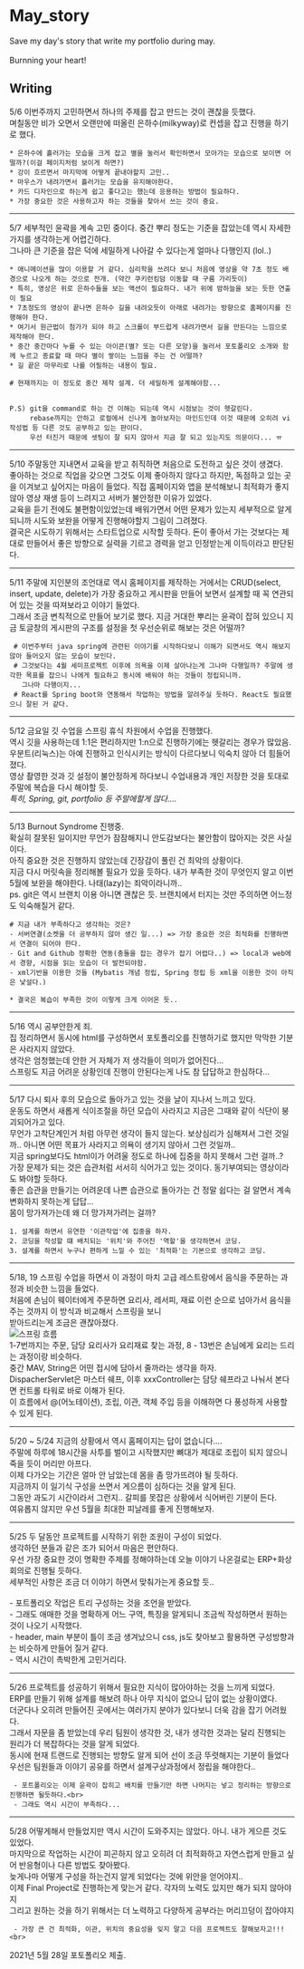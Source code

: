 # May_story

Save my day's story that write my portfolio during may.<br>\
Burnning your heart!

## Writing

5/6 이번주까지 고민하면서 하나의 주제를 잡고 만드는 것이 괜찮을 듯했다.<br>
며칠동안 비가 오면서 오랜만에 떠올린 은하수(milkyway)로 컨셉을 잡고 진행을 하기로 했다.

    * 은하수에 흘러가는 모습을 크게 잡고 별을 눌러서 확인하면서 모아가는 모습으로 보이면 어떨까?(이걸 페이지처럼 보이게 하면?)
    * 강이 흐르면서 마지막에 어떻게 끝내야할지 고민..
    * 마우스가 내려가면서 흘러가는 모습을 유지해야한다.
    * 카드 디자인으로 하는게 쉽고 좋다고는 했는데 응용하는 방법이 필요하다.
    * 가장 중요한 것은 사용하고자 하는 것들을 찾아서 쓰는 것이 중요.

---

5/7 세부적인 윤곽을 계속 고민 중이다. 중간 뿌리 정도는 기준을 잡았는데 역시 자세한 가지를 생각하는게 어렵긴하다.<br>
그나마 큰 기준을 잡은 덕에 세밀하게 나아갈 수 있다는게 얼마나 다행인지 (lol..)

    * 애니메이션을 많이 이용할 거 같다. 심리학을 쓰려다 보니 처음에 영상을 약 7초 정도 배경으로 나오게 하는 것으로 전개. (약간 쿠키런킹덤 이동할 때 구름 가리듯이)
    * 특히, 영상은 위로 은하수들을 보는 액션이 필요하다. 내가 위에 밤하늘을 보는 듯한 연출이 필요
    * 7초정도의 영상이 끝나면 은하수 길을 내려오듯이 아래로 내려가는 방향으로 홈페이지를 진행해야 한다.
    * 여기서 원근법이 첨가가 되야 하고 스크롤이 부드럽게 내려가면서 길을 만든다는 느낌으로 제작해야 한다.
    * 중간 중간마다 누를 수 있는 아이콘(별? 또는 다른 모양)을 눌러서 포토폴리오 소개와 함께 누르고 종료할 때 마다 별이 쌓이는 느낌을 주는 건 어떨까?
    * 길 끝은 마무리로 나를 어필하는 내용이 필요.

    # 현재까지는 이 정도로 중간 제작 설계. 더 세밀하게 설계해야함...


    P.S) git을 command로 하는 건 이해는 되는데 역시 시점보는 것이 헷갈린다.
         rebase까지는 안하고 로컬에서 신나게 놀아보자는 마인드인데 이것 때문에 오히려 vi 작성법 등 다른 것도 공부하고 있는 판이다.
         우선 터진거 때문에 셋팅이 잘 되지 않아서 지금 잘 되고 있는지도 의문이다... ㅠ

---

5/10 주말동안 지내면서 교육을 받고 취직하면 처음으로 도전하고 싶은 것이 생겼다. <br>
좋아하는 것으로 직업을 갖으면 그것도 이제 좋아하지 않다고 하지만, 독점하고 있는 곳을
이겨보고 싶어지는 마음이 들었다. 직접 홈페이지와 앱을 분석해보니 최적화가 좋지 않아 영상 재생 등이 느려지고 서버가 불안정한 이유가 있었다.
<br>교육을 듣기 전에도 불편함이있었는데 배워가면서 어떤 문제가 있는지 세부적으로 알게 되니까 시도와 보완을 어떻게 진행해야할지 그림이 그려졌다.
<br>결국은 시도하기 위해서는 스타트업으로 시작할 듯하다. 돈이 좋아서 가는 것보다는 제대로 만들어서 좋은 방향으로 실력을 기르고 경력을 얻고 인정받는게 이득이라고 판단된다.

---

5/11 주말에 지인분의 조언대로 역시 홈페이지를 제작하는 거에서는 CRUD(select, insert, update, delete)가 가장 중요하고 게시판을 만들어 보면서 설계할 때 꼭 연관되어 있는
것을 따져보라고 이야기 들었다.
<br>그래서 조금 변칙적으로 만들어 보기로 했다. 지금 거대한 뿌리는 윤곽이 잡혀 있으니 지금 토글창의 게시판의 구조를 설정을 첫 우선순위로 해보는 것은 어떨까?

     # 이번주부터 java spring에 관련된 이야기를 시작하다보니 이해가 되면서도 역시 해보지 않아 들어오지 않는 모습이 보인다.
     # 그것보다는 4월 세미프로젝트 이후에 의욕을 이제 살아나는게 그나마 다행일까? 주말에 생각한 목표를 잡으니 나에게 필요하고 동시에 배워야 하는 것들이 정립되니까.
       그나마 다행이지...
     # React를 Spring boot와 연동해서 작업하는 방법을 알려주실 듯하다. React도 필요했으니 잘된 거 같다.

---

5/12 금요일 깃 수업을 스프링 휴식 차원에서 수업을 진행했다.
<br>역시 깃을 사용하는데 1:1은 편리하지만 1:n으로 진행하기에는 헷갈리는 경우가 많았음. 우분트(리눅스)는 아예 진행하고 인식시키는 방식이 다르다보니 익숙치 않아 더 힘들어졌다.
<br>영상 촬영한 것과 깃 설정이 불안정하게 하다보니 수업내용과 개인 저장한 것을 토대로 주말에 복습을 다시 해야할 듯.
<br>_특히, Spring, git, portfolio 등 주말에할게 많다...._

---

5/13 Burnout Syndrome 진행중.
<br>확실히 잘못된 일이지만 무언가 잠잠해지니 안도감보다는 불안함이 많아지는 것은 사실이다.
<br>아직 중요한 것은 진행하지 않았는데 긴장감이 풀린 건 최악의 상황이다.
<br>지금 다시 머릿속을 정리해볼 필요가 있을 듯하다. 내가 부족한 것이 무엇인지 알고 이번 5월에 보완을 해야한다. 나태(lazy)는 죄악이라니까..
<br> ps. git은 역시 브랜치 이용 아니면 괜찮은 듯. 브랜치에서 터지는 것만 주의하면 어느정도 익숙해질거 같다.

    # 지금 내가 부족하다고 생각하는 것은?
    - 서버연결(소켓을 더 공부하지 않아 생긴 일...) => 가장 중요한 것은 최적화를 진행하면서 연결이 되어야 한다.
    - Git and Github 정확한 연동(충돌을 잡는 경우가 잡기 어렵다..) => local과 web에서 경향, 시점을 읽는 모습이 더 발전되야함.
    - xml기반을 이용한 것들 (Mybatis 개념 정립, Spring 정립 등 xml을 이용한 것이 아직은 낯설다.)

    * 결국은 복습이 부족한 것이 이렇게 크게 이어온 듯..

---

5/16 역시 공부안한게 죄.
<br> 집 정리하면서 동시에 html를 구성하면서 포토폴리오를 진행하기로 했지만 막막한 기분은 사라지지 않았다.
<br> 생각은 엄청했는데 안한 거 자체가 저 생각들이 의미가 없어진다...
<br> 스프링도 지금 어려운 상황인데 진행이 안된다는게 나도 참 답답하고 한심하다...

---

5/17 다시 퇴사 후의 모습으로 돌아가고 있는 것을 날이 지나서 느끼고 있다.
<br> 운동도 하면서 새롭게 식이조절을 하던 모습이 사라지고 지금은 그때와 같이 식단이 붕괴되어가고 있다.
<br> 무언가 고착단계인거 처럼 아무런 생각이 들지 않는다. 보상심리가 심해져서 그런 것일까.. 아니면 어떤 목표가 사라지고 의욕이 생기지 않아서 그런 것일까..
<br> 지금 spring보다도 html이가 어려울 정도로 하나에 집중을 하지 못해서 그런 걸까..?
<br> 가장 문제가 되는 것은 습관처럼 서서히 식어가고 있는 것이다. 동기부여되는 영상이라도 봐야할 듯하다.
<br> 좋은 습관을 만들기는 어려운데 나쁜 습관으로 돌아가는 건 정말 쉽다는 걸 알면서 계속 변화하지 못하는게 답답...
<br> 몸이 망가져가는데 왜 더 망가져가려는 걸까?

    1. 설계를 하면서 유연한 '이관작업'에 집중을 하자.
    2. 코딩을 작성할 떄 배치되는 '위치'와 주어진 '역할'을 생각하면서 코딩.
    3. 설계를 하면서 누구나 편하게 느낄 수 있는 '최적화'는 기본으로 생각하고 코딩.

---

5/18, 19 스프링 수업을 하면서 이 과정이 마치 고급 레스트랑에서 음식을 주문하는 과정과 비슷한 느낌을 들었다.
<br> 처음에 손님이 웨이터에게 주문하면 요리사, 레서피, 재료 이런 순으로 넘아가서 음식을 주는 것까지 이 방식과 비교해서 스프링을 보니
<br> 받아드리는게 조금은 괜찮아졌다.<br>
![스프링 흐름](https://user-images.githubusercontent.com/78460475/118903281-70736680-b952-11eb-9b0e-0847d7336a6c.jpg)
<br> 1-7번까지는 주문, 담당 요리사가 요리재료 찾는 과정, 8 - 13번은 손님에게 요리는 드리는 과정이랑 비슷하다.
<br> 중간 MAV, String은 어떤 접시에 담아서 줄까라는 생각을 하자.
<br> DispacherServlet은 마스터 쉐프, 이후 xxxController는 담당 쉐프라고 나눠서 본다면 컨트롤 타워로 바로 이해가 된다.
<br> 이 흐름에서 @(어노테이션), 조립, 이관, 객체 주입 등을 이해하면 다 풍성하게 사용할 수 있게 된다.

---

5/20 ~ 5/24 지금의 상황에서 역시 홈페이지는 답이 없습니다....
<br> 주말에 하루에 18시간을 사투를 벌이고 시작했지만 뼈대가 제대로 조립이 되지 않으니 죽을 듯이 머리만 아프다.
<br> 이제 다가오는 기간은 얼마 안 남았는데 몸을 좀 망가뜨려야 될 듯하다.
<br> 지금까지 이 일기식 구성을 쓰면서 게으름이 심하다는 것을 알게 된다.
<br> 그동안 과도기 시간이라서 그런지.. 갈피를 못잡은 상황에서 식어버린 기분이 든다.
<br> 여유롭지 않지만 우선 5월을 최대한 피날레를 좋게 진행해보자.

---

5/25 두 달동안 프로젝트를 시작하기 위한 조원이 구성이 되었다.<br>
생각하던 분들과 같은 조가 되어서 마음은 편안하다.<br>
우선 가장 중요한 것이 명확한 주제를 정해야하는데 오늘 이야기 나온걸로는 ERP+화상회의로 진행될 듯하다.<br>
세부적인 사항은 조금 더 이야기 하면서 맞춰가는게 중요할 듯..<br>
<br> - 포트폴리오 작업은 트리 구성하는 것을 조언을 받았다.<br> - 그래도 애매한 것을 명확하게 어느 구역, 특징을 알게되니 조금씩 작성하면서 원하는 것이 나오기 시작했다.<br> - header, main 부분이 틀이 조금 생겨났으니 css, js도 찾아보고 활용하면 구성방향과는 비슷하게 만들어 질거 같다.<br> - 역시 시간이 촉박한게 고민거리다.

---

5/26 프로젝트를 성공하기 위해서 필요한 지식이 많아야하는 것을 느끼게 되었다.<br>
ERP를 만들기 위해 설계를 해보려 하나 아무 지식이 없으니 답이 없는 상황이였다.<br>
더군다나 오히려 만들어진 곳에서는 여러가지 분야가 있다보니 더욱 감을 잡기 어려웠다.<br>
그래서 자문을 좀 받았는데 우리 팀원이 생각한 것, 내가 생각한 것과는 달리 진행되는 원리가 더 복잡하다는 것을 알게 되었다.<br>
동시에 현재 트랜드로 진행되는 방향도 알게 되어 선이 조금 뚜렷해지는 기분이 들었다<br>
우선은 팀원들과 이야기 공유를 하면서 설계구상과정에서 정립을 해야한다..<br>

     - 포트폴리오는 이제 윤곽이 잡히고 배치를 만들기만 하면 나머지는 넣고 정리하는 방향으로 진행하면 될듯하다.<br>
     - 그래도 역시 시간이 부족하다...

---

5/28 어떻게해서 만들었지만 역시 시간이 도와주지는 않았다. 아니. 내가 게으른 것도 있었다.<br>
마지막으로 작업하는 시간이 피곤하지 않고 오히려 더 최적화하고 자연스럽게 만들고 싶어 반응형이나 다른 방법도 찾아봤다. <br>
늦게나마 어떻게 구성을 하는건지 알게 되었다는 것에 위안을 얻어야지..<br>
이제 Final Project로 진행하는게 맞는거 같다. 각자의 노력도 있지만 해가 되지 않아야지<br>
그리고 원하는 것을 하기 위해서는 더 노력하고 다양하게 공부라는 머리끄덩이 잡아야지<br>

     - 가장 큰 건 최적화, 이관, 위치의 중요성을 잊지 말고 다음 프로젝트도 잘해보자고!!! <br>

2021년 5월 28일 포토폴리오 제출.
